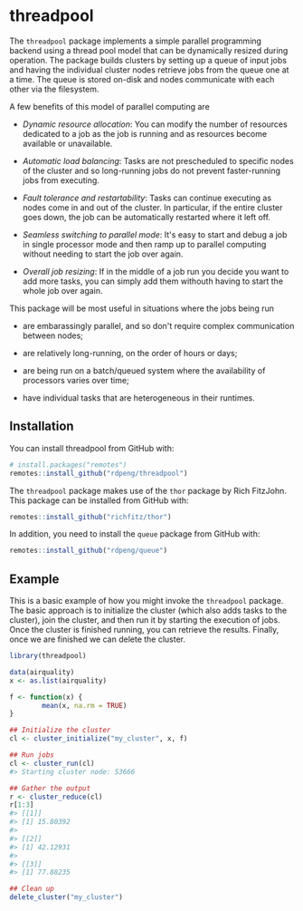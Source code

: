 
<!-- README.md is generated from README.Rmd. Please edit that file -->
threadpool
==========

The `threadpool` package implements a simple parallel programming backend using a thread pool model that can be dynamically resized during operation. The package builds clusters by setting up a queue of input jobs and having the individual cluster nodes retrieve jobs from the queue one at a time. The queue is stored on-disk and nodes communicate with each other via the filesystem.

A few benefits of this model of parallel computing are

-   *Dynamic resource allocation*: You can modify the number of resources dedicated to a job as the job is running and as resources become available or unavailable.

-   *Automatic load balancing*: Tasks are not prescheduled to specific nodes of the cluster and so long-running jobs do not prevent faster-running jobs from executing.

-   *Fault tolerance and restartability*: Tasks can continue executing as nodes come in and out of the cluster. In particular, if the entire cluster goes down, the job can be automatically restarted where it left off.

-   *Seamless switching to parallel mode*: It's easy to start and debug a job in single processor mode and then ramp up to parallel computing without needing to start the job over again.

-   *Overall job resizing*: If in the middle of a job run you decide you want to add more tasks, you can simply add them withouth having to start the whole job over again.

This package will be most useful in situations where the jobs being run

-   are embarassingly parallel, and so don't require complex communication between nodes;

-   are relatively long-running, on the order of hours or days;

-   are being run on a batch/queued system where the availability of processors varies over time;

-   have individual tasks that are heterogeneous in their runtimes.

Installation
------------

You can install threadpool from GitHub with:

``` r
# install.packages("remotes")
remotes::install_github("rdpeng/threadpool")
```

The `threadpool` package makes use of the `thor` package by Rich FitzJohn. This package can be installed from GitHub with:

``` r
remotes::install_github("richfitz/thor")
```

In addition, you need to install the `queue` package from GitHub with:

``` r
remotes::install_github("rdpeng/queue")
```

Example
-------

This is a basic example of how you might invoke the `threadpool` package. The basic approach is to initialize the cluster (which also adds tasks to the cluster), join the cluster, and then run it by starting the execution of jobs. Once the cluster is finished running, you can retrieve the results. Finally, once we are finished we can delete the cluster.

``` r
library(threadpool)

data(airquality)
x <- as.list(airquality)

f <- function(x) {
        mean(x, na.rm = TRUE)
}

## Initialize the cluster
cl <- cluster_initialize("my_cluster", x, f)

## Run jobs
cl <- cluster_run(cl)
#> Starting cluster node: 53666

## Gather the output
r <- cluster_reduce(cl)
r[1:3]
#> [[1]]
#> [1] 15.80392
#> 
#> [[2]]
#> [1] 42.12931
#> 
#> [[3]]
#> [1] 77.88235

## Clean up
delete_cluster("my_cluster")
```
